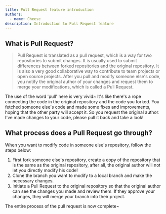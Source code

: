```yaml
---
title: Pull Request feature introduction
authors:
  - name: Cheese
description: Introduction to Pull Request feature
---
```


## What is Pull Request?

> Pull Request is translated as a pull request, which is a way for two repositories to submit changes. It is usually used to submit differences between forked repositories and the original repository. It is also a very good collaborative way to contribute to team projects or open source projects. After you pull and modify someone else's code, you notify the original author of your changes and request them to merge your modifications, which is called a Pull Request.

The use of the word 'pull' here is very vivid~ It's like there's a rope connecting the code in the original repository and the code you forked. You fetched someone else's code and made some fixes and improvements, hoping that the other party will accept it. So you request the original author: I've made changes to your code, please pull it back and take a look!

## What process does a Pull Request go through?

When you want to modify code in someone else's repository, follow the steps below:

1. First fork someone else's repository, create a copy of the repository that is the same as the original repository, after all, the original author will not let you directly modify his code!
2. Clone the branch you want to modify to a local branch and make the necessary changes.
3. Initiate a Pull Request to the original repository so that the original author can see the changes you made and review them. If they approve your changes, they will merge your branch into their project.

The entire process of the pull request is now complete~